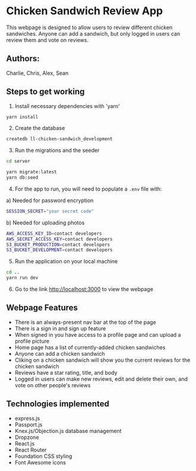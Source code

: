 # Chicken Sandwich Review App
This webpage is designed to allow users to review different chicken sandwiches. Anyone can add a sandwich, but only logged in users can review them and vote on reviews.

## Authors:
 Charlie, Chris, Alex, Sean

## Steps to get working
1. Install necessary dependencies with 'yarn'
```sh
yarn install
```

2. Create the database
```sh
createdb ll-chicken-sandwich_development
```

3. Run the migrations and the seeder
```sh
cd server

yarn migrate:latest
yarn db:seed
```

4. For the app to run, you will need to populate a `.env` file with:

a) Needed for password encryption
```sh
SESSION_SECRET="your secret code"
```
b) Needed for uploading photos
```sh
AWS_ACCESS_KEY_ID=contact developers
AWS_SECRET_ACCESS_KEY=contact developers
S3_BUCKET_PRODUCTION=contact developers
S3_BUCKET_DEVELOPMENT=contact developers
```

5. Run the application on your local machine
```sh
cd ..
yarn run dev
```

6. Go to the link <http://localhost:3000> to view the webpage

## Webpage Features
* There is an always-present nav bar at the top of the page
* There is a sign in and sign up feature 
* When signed in you have access to a profile page and can upload a profile picture
* Home page has a list of currently-added chicken sandwiches
* Anyone can add a chicken sandwich
* Cliking on a chicken sandwich will show you the current reviews for the chicken sandwich
* Reviews have a star rating, title, and body
* Logged in users can make new reviews, edit and delete their own, and vote on other people's reviews

## Technologies implemented

* express.js
* Passport.js
* Knex.js/Objection.js database management
* Dropzone
* React.js
* React Router
* Foundation CSS styling
* Font Awesome icons